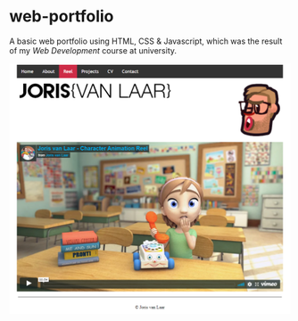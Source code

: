 # web-portfolio
A basic web portfolio using HTML, CSS &amp; Javascript, which was the result of my *Web Development* course at university.

<img src="screenshot.png"/>




